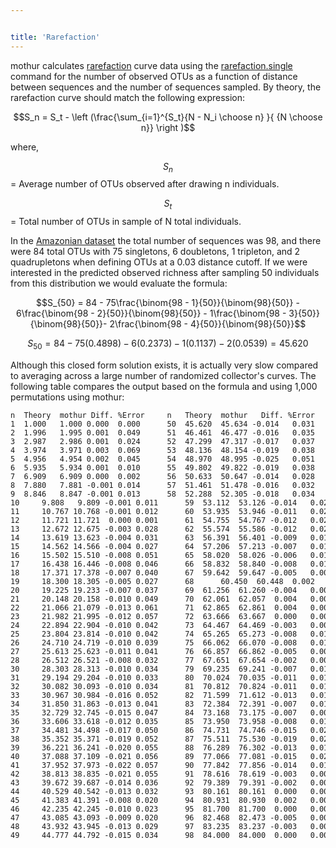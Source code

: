 ```yaml
---


title: 'Rarefaction'
---
```

mothur calculates [rarefaction](rarefaction) curve data using
the [rarefaction.single](rarefaction.single) command for the
number of observed OTUs as a function of distance between sequences and
the number of sequences sampled. By theory, the rarefaction curve should
match the following expression:

$$S_n = S_t - \left (\frac{\sum_{i=1}^{S_t}{N - N_i \choose n} }{ {N \choose n}}  \right )$$

where,

$$S_n$$ = Average number of OTUs observed after drawing n individuals.

$$S_{t}$$ = Total number of OTUs in sample of N total individuals.

In the [ Amazonian dataset](Media:AmazonData.zip) the total
number of sequences was 98, and there were 84 total OTUs with 75
singletons, 6 doubletons, 1 tripleton, and 2 quadrupletons when defining
OTUs at a 0.03 distance cutoff. If we were interested in the predicted
observed richness after sampling 50 individuals from this distribution
we would evaluate the formula:

$$S_{50} = 84 - 75\frac{\binom{98 - 1}{50}}{\binom{98}{50}} - 6\frac{\binom{98 - 2}{50}}{\binom{98}{50}} - 1\frac{\binom{98 - 3}{50}}{\binom{98}{50}}- 2\frac{\binom{98 - 4}{50}}{\binom{98}{50}}$$

$$S_{50} = 84 - 75\left(0.4898 \right) - 6 \left(0.2373 \right) - 1 \left(0.1137 \right) - 2 \left(0.0539 \right) = 45.620$$

Although this closed form solution exists, it is actually very slow
compared to averaging across a large number of randomized collector\'s
curves. The following table compares the output based on the formula and
using 1,000 permutations using mothur:

    n  Theory  mothur Diff. %Error     n   Theory  mothur   Diff. %Error
    1  1.000   1.000 0.000  0.000      50  45.620  45.634 -0.014   0.031
    2  1.996   1.995 0.001  0.049      51  46.461  46.477 -0.016   0.035
    3  2.987   2.986 0.001  0.024      52  47.299  47.317 -0.017   0.037
    4  3.974   3.971 0.003  0.069      53  48.136  48.154 -0.019   0.038
    5  4.956   4.954 0.002  0.045      54  48.970  48.995 -0.025   0.051
    6  5.935   5.934 0.001  0.010      55  49.802  49.822 -0.019   0.038
    7  6.909   6.909 0.000  0.002      56  50.633  50.647 -0.014   0.028
    8  7.880   7.881 -0.001 0.014      57  51.461  51.478 -0.016   0.032
    9  8.846   8.847 -0.001 0.013      58  52.288  52.305 -0.018   0.034
    10     9.808   9.809 -0.001 0.011      59  53.112  53.126 -0.014   0.027
    11     10.767 10.768 -0.001 0.012      60  53.935  53.946 -0.011   0.020
    12     11.721 11.721  0.000 0.001      61  54.755  54.767 -0.012   0.022
    13     12.672 12.675 -0.003 0.028      62  55.574  55.586 -0.012   0.021
    14     13.619 13.623 -0.004 0.031      63  56.391  56.401 -0.009   0.017
    15     14.562 14.566 -0.004 0.027      64  57.206  57.213 -0.007   0.012
    16     15.502 15.510 -0.008 0.051      65  58.020  58.026 -0.006   0.010
    17     16.438 16.446 -0.008 0.046      66  58.832  58.840 -0.008   0.014
    18     17.371 17.378 -0.007 0.040      67  59.642  59.647 -0.005   0.009
    19     18.300 18.305 -0.005 0.027      68      60.450  60.448  0.002   0.003
    20     19.225 19.233 -0.007 0.037      69  61.256  61.260 -0.004   0.006
    21     20.148 20.158 -0.010 0.049      70  62.061  62.057  0.004   0.007
    22     21.066 21.079 -0.013 0.061      71  62.865  62.861  0.004   0.006
    23     21.982 21.995 -0.012 0.057      72  63.666  63.667  0.000   0.000
    24     22.894 22.904 -0.010 0.042      73  64.467  64.469 -0.003   0.004
    25     23.804 23.814 -0.010 0.042      74  65.265  65.273 -0.008   0.013
    26     24.710 24.719 -0.010 0.039      75  66.062  66.070 -0.008   0.012
    27     25.613 25.623 -0.011 0.041      76  66.857  66.862 -0.005   0.007
    28     26.512 26.521 -0.008 0.032      77  67.651  67.654 -0.002   0.004
    30     28.303 28.313 -0.010 0.034      79  69.235  69.241 -0.007   0.010
    31     29.194 29.204 -0.010 0.033      80  70.024  70.035 -0.011   0.015
    32     30.082 30.093 -0.010 0.034      81  70.812  70.824 -0.011   0.016
    33     30.967 30.984 -0.016 0.052      82  71.599  71.612 -0.013   0.018
    34     31.850 31.863 -0.013 0.041      83  72.384  72.391 -0.007   0.010
    35     32.729 32.745 -0.015 0.047      84  73.168  73.175 -0.007   0.009
    36     33.606 33.618 -0.012 0.035      85  73.950  73.958 -0.008   0.010
    37     34.481 34.498 -0.017 0.050      86  74.731  74.746 -0.015   0.020
    38     35.352 35.371 -0.019 0.052      87  75.511  75.530 -0.019   0.026
    39     36.221 36.241 -0.020 0.055      88  76.289  76.302 -0.013   0.017
    40     37.088 37.109 -0.021 0.056      89  77.066  77.081 -0.015   0.020
    41     37.952 37.973 -0.022 0.057      90  77.842  77.856 -0.014   0.018
    42     38.813 38.835 -0.021 0.055      91  78.616  78.619 -0.003   0.004
    43     39.672 39.687 -0.014 0.036      92  79.389  79.391 -0.002   0.003
    44     40.529 40.542 -0.013 0.032      93  80.161  80.161  0.000   0.000
    45     41.383 41.391 -0.008 0.020      94  80.931  80.930  0.002   0.002
    46     42.235 42.245 -0.010 0.023      95  81.700  81.700  0.000   0.000
    47     43.085 43.093 -0.009 0.020      96  82.468  82.473 -0.005   0.006
    48     43.932 43.945 -0.013 0.029      97  83.235  83.237 -0.003   0.003
    49     44.777 44.792 -0.015 0.034      98  84.000  84.000  0.000   0.000
